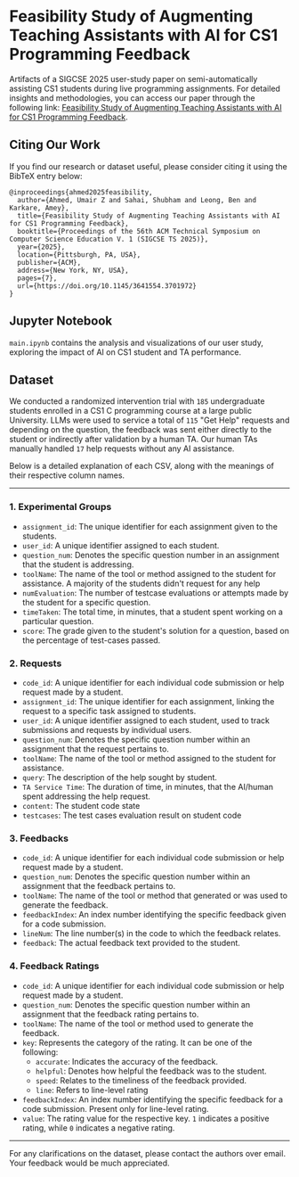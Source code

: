 # Feasibility Study of Augmenting Teaching Assistants with AI for CS1 Programming Feedback

Artifacts of a SIGCSE 2025 user-study paper on semi-automatically assisting CS1 students during live programming assignments.
For detailed insights and methodologies, you can access our paper through the following link: [Feasibility Study of Augmenting Teaching Assistants with AI for CS1 Programming Feedback](https://www.comp.nus.edu.sg/~bleong/publications/sigcse25-AI-augmented%20TAs.pdf).

## Citing Our Work

If you find our research or dataset useful, please consider citing it using the BibTeX entry below:

```
@inproceedings{ahmed2025feasibility,
  author={Ahmed, Umair Z and Sahai, Shubham and Leong, Ben and Karkare, Amey},
  title={Feasibility Study of Augmenting Teaching Assistants with AI for CS1 Programming Feedback},
  booktitle={Proceedings of the 56th ACM Technical Symposium on Computer Science Education V. 1 (SIGCSE TS 2025)},
  year={2025},
  location={Pittsburgh, PA, USA},
  publisher={ACM},
  address={New York, NY, USA},
  pages={7},
  url={https://doi.org/10.1145/3641554.3701972}
}
```

## Jupyter Notebook

`main.ipynb` contains the analysis and visualizations of our user study, exploring the impact of AI on CS1 student and TA performance.

## Dataset

We conducted a randomized intervention trial with `185` undergraduate students enrolled in a CS1 C programming course at a large public University. LLMs were used to service a total of `115` "Get Help" requests and depending on the question, the feedback was sent either directly to the student or indirectly after validation by a human TA. Our human TAs manually handled `17` help requests without any AI assistance.

Below is a detailed explanation of each CSV, along with the meanings of their respective column names.

---

### 1. Experimental Groups

- `assignment_id`: The unique identifier for each assignment given to the students.
- `user_id`: A unique identifier assigned to each student.
- `question_num`: Denotes the specific question number in an assignment that the student is addressing.
- `toolName`: The name of the tool or method assigned to the student for assistance. A majority of the students didn't request for any help
- `numEvaluation`: The number of testcase evaluations or attempts made by the student for a specific question.
- `timeTaken`: The total time, in minutes, that a student spent working on a particular question.
- `score`: The grade given to the student's solution for a question, based on the percentage of test-cases passed.

### 2. Requests

- `code_id`: A unique identifier for each individual code submission or help request made by a student.
- `assignment_id`: The unique identifier for each assignment, linking the request to a specific task assigned to students.
- `user_id`: A unique identifier assigned to each student, used to track submissions and requests by individual users.
- `question_num`: Denotes the specific question number within an assignment that the request pertains to.
- `toolName`: The name of the tool or method assigned to the student for assistance.
- `query`: The description of the help sought by student.
- `TA Service Time`: The duration of time, in minutes, that the AI/human spent addressing the help request.
- `content`: The student code state
- `testcases`: The test cases evaluation result on student code

### 3. Feedbacks

- `code_id`: A unique identifier for each individual code submission or help request made by a student.
- `question_num`: Denotes the specific question number within an assignment that the feedback pertains to.
- `toolName`: The name of the tool or method that generated or was used to generate the feedback.
- `feedbackIndex`: An index number identifying the specific feedback given for a code submission.
- `lineNum`: The line number(s) in the code to which the feedback relates.
- `feedback`: The actual feedback text provided to the student.

### 4. Feedback Ratings

- `code_id`: A unique identifier for each individual code submission or help request made by a student.
- `question_num`: Denotes the specific question number within an assignment that the feedback rating pertains to.
- `toolName`: The name of the tool or method used to generate the feedback.
- `key`: Represents the category of the rating. It can be one of the following:
  - `accurate`: Indicates the accuracy of the feedback.
  - `helpful`: Denotes how helpful the feedback was to the student.
  - `speed`: Relates to the timeliness of the feedback provided.
  - `line`: Refers to line-level rating
- `feedbackIndex`: An index number identifying the specific feedback for a code submission. Present only for line-level rating.
- `value`: The rating value for the respective key. `1` indicates a positive rating, while `0` indicates a negative rating.

---

For any clarifications on the dataset, please contact the authors over email. Your feedback would be much appreciated.
